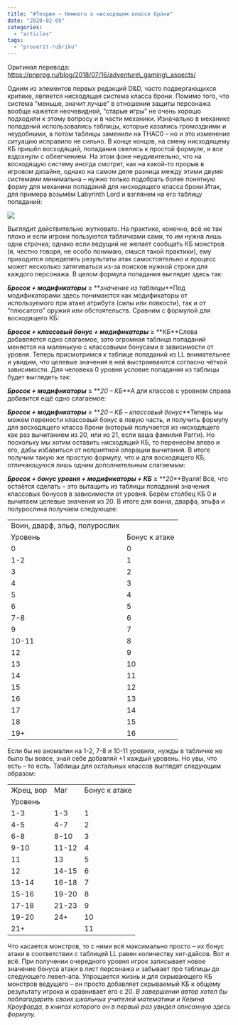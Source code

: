 ```yaml
---
title: "#Теория — Немного о нисходящем классе брони"
date: "2020-02-09"
categories: 
  - "articles"
tags: 
  - "proverit-rubriku"
---
```


Оригинал перевода: https://pnprpg.ru/blog/2018/07/16/adventure\_gaming\_aspects/

Одним из элементов первых редакций D&D, часто подвергающихся критике, является нисходящая система класса брони. Помимо того, что система “меньше, значит лучше” в отношении защиты персонажа вообще кажется неочевидной, “старые игры” не очень хорошо подходили к этому вопросу и в части механики. Изначально в механике попаданий использовались таблицы, которые казались громоздкими и неудобными, а потом таблицы заменили на THAC0 – но и это изменение ситуацию исправило не сильно. В конце концов, на смену нисходящему КБ пришёл восходящий, попадания свелись к простой формуле, и все вздохнули с облегчением. На этом фоне неудивительно, что на восходящую систему иногда смотрят, как на какой-то прорыв в игровом дизайне, однако на самом деле разница между этими двумя системами минимальна – нужно только подобрать более понятную форму для механики попаданий для нисходящего класса брони.Итак, для примера возьмём Labyrinth Lord и взглянем на его таблицу попаданий:

![](http://pnprpg.ru/wp-content/uploads/2018/07/AC.jpg)

Выглядит действительно жутковато. На практике, конечно, всё не так плохо и если игроки пользуются табличками сами, то им нужна лишь одна строчка; однако если ведущий не желает сообщать КБ монстров (я, честно говоря, не особо понимаю, смысл такой практики), ему приходится определять результаты атак самостоятельно и процесс может несколько затягиваться из-за поисков нужной строки для каждого персонажа. В целом формула попадания выглядит здесь так:

**_Бросок + модификаторы_** ≥ **_значение из таблицы_**Под модификаторами здесь понимаются как модификаторы от используемого при атаке атрибута (силы или ловкости), так и от “плюсатого” оружия или обстоятельств. Сравним с формулой для восходящего КБ:

**_Бросок + классовый бонус + модификаторы_** ≥ **_КБ_**Слева добавляется одно слагаемое, зато огромная таблица попаданий меняется на маленькую с классовыми бонусами в зависимости от уровня. Теперь присмотримся к таблице попаданий из LL внимательнее и увидим, что целевые значения в ней выстраиваются согласно чёткой зависимости. Для человека 0 уровня условие попадания из таблицы будет выглядеть так:

**_Бросок + модификаторы_** ≥ **_20 – КБ_**А для классов с уровнем справа добавится ещё одно слагаемое:

**_Бросок + модификаторы_** ≥ **_20 – КБ – классовый бонус_**Теперь мы можем перенести классовый бонус в левую часть, и получить формулу для восходящего класса брони (который получается из нисходящего как раз вычитанием из 20, или из 21, если ваша фамилия Рагги). Но поскольку мы хотим оставить нисходящий КБ, то перенесём влево и его, дабы избавиться от неприятной операции вычитания. В итоге получим такую же простую формулу, что и для восходящего КБ, отличающуюся лишь одним дополнительным слагаемым:

**_Бросок + бонус уровня + модификаторы + КБ_** ≥ **_20_**Вуаля! Всё, что остаётся сделать – это вытащить из таблицы попаданий значения классовых бонусов в зависимости от уровня. Берём столбец КБ 0 и вычитаем целевые значения из 20. В итоге для воина, дварфа, эльфа и полурослика получаем следующее:

<table class=""><tbody><tr><td>Воин, дварф, эльф, полурослик</td></tr><tr><td>Уровень</td><td>Бонус к атаке</td></tr><tr><td>0</td><td>0</td></tr><tr><td>1-2</td><td>1</td></tr><tr><td>3</td><td>2</td></tr><tr><td>4</td><td>3</td></tr><tr><td>5</td><td>4</td></tr><tr><td>6</td><td>5</td></tr><tr><td>7-8</td><td>6</td></tr><tr><td>9</td><td>7</td></tr><tr><td>10-11</td><td>8</td></tr><tr><td>12</td><td>9</td></tr><tr><td>13</td><td>10</td></tr><tr><td>14</td><td>11</td></tr><tr><td>15</td><td>12</td></tr><tr><td>16</td><td>13</td></tr><tr><td>17</td><td>14</td></tr><tr><td>18</td><td>15</td></tr><tr><td>19+</td><td>16</td></tr></tbody></table>

Если бы не аномалии на 1-2, 7-8 и 10-11 уровнях, нужды в табличке не было бы вовсе, знай себе добавляй +1 каждый уровень. Но увы, что есть – то есть. Таблицы для остальных классов выглядят следующим образом:

<table class=""><tbody><tr><td>Жрец, вор</td><td>Маг</td><td>Бонус к атаке</td></tr><tr><td>Уровень</td></tr><tr><td>1-3</td><td>1-3</td><td>1</td></tr><tr><td>4-5</td><td>4-7</td><td>2</td></tr><tr><td>6-8</td><td>8-10</td><td>3</td></tr><tr><td>9-10</td><td>11-12</td><td>4</td></tr><tr><td>11</td><td>13</td><td>5</td></tr><tr><td>12</td><td>14-15</td><td>6</td></tr><tr><td>13-14</td><td>16-18</td><td>7</td></tr><tr><td>15-16</td><td>19-20</td><td>8</td></tr><tr><td>17-18</td><td>21-23</td><td>9</td></tr><tr><td>19-20</td><td>24+</td><td>10</td></tr><tr><td>21+</td><td></td><td>11</td></tr></tbody></table>

Что касается монстров, то с ними всё максимально просто – их бонус атаки в соответствии с таблицей LL равен количеству хит-дайсов. Вот и всё. При получении очередного уровня игрок записывает новое значение бонуса атаки в лист персонажа и забывает про таблицы до следующего левел-апа. Упрощается жизнь и для скрывающего КБ монстров ведущего – он просто добавляет скрываемый КБ к общему результату игрока и сравнивает его с 20. _В завершении автор хотел бы поблагодарить своих школьных учителей математики и Кевина Кроуфорда, в книгах которого он в первый раз увидел описанную здесь формулу._
